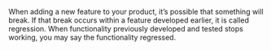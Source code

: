 When adding a new feature to your product, it’s possible that something will break. If that break occurs within a feature developed earlier, it is called regression. When functionality previously developed and tested stops working, you may say the functionality regressed.

